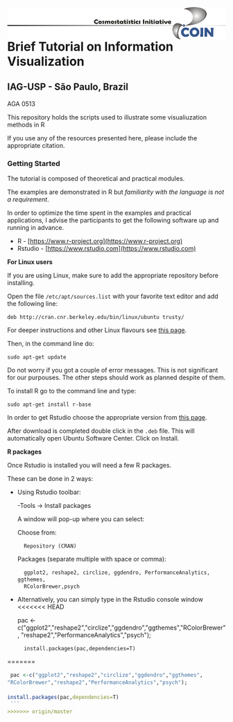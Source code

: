 <img src="https://raw.githubusercontent.com/RafaelSdeSouza/ADA8/master/images/COIN.png" width="800" align="right">

# Brief Tutorial on Information Visualization #
## IAG-USP - São Paulo, Brazil ##

AGA 0513 

This repository holds  the scripts used to illustrate some visualiuzation methods in R

If you use any of the resources presented here, please include the appropriate citation. 

### Getting Started ###

The tutorial is composed of theoretical and practical modules. 

The examples are  demonstrated in R but _familiarity with the language is not a requirement_.

In order to optimize the time spent in the examples and practical applications, 
I advise the participants to get the following software up and running in advance.

* R     	-	[https://www.r-project.org](https://www.r-project.org)
* Rstudio 	-	[https://www.rstudio.com](https://www.rstudio.com)


**For Linux users**

If you are using Linux, make sure to add the appropriate repository before installing.  

Open the file ``/etc/apt/sources.list`` with your favorite text editor and add the following line:

    deb http://cran.cnr.berkeley.edu/bin/linux/ubuntu trusty/

For deeper instructions and other Linux flavours see [this page](https://cran.r-project.org/bin/linux/ubuntu/README).

Then, in the command line do:

    sudo apt-get update

Do not worry if you got a couple of error messages. This is not significant for our purpouses. The other steps should work as planned despite of them.  

To install R go to the command line and type:

    sudo apt-get install r-base

In order to get Rstudio choose the appropriate version from [this page](https://www.rstudio.com/products/rstudio/download/).

After download is completed double click in the ``.deb`` file. This will automatically open Ubuntu Software Center. Click on Install.    

**R packages**

Once Rstudio is installed you will need a few R packages. 

These can be done in 2 ways:

* Using Rstudio toolbar:

    -Tools -> Install packages

    A window will pop-up where you can select:

    Choose from:  

        Repository (CRAN)

    Packages (separate multiple with space or comma):

        ggplot2, reshape2, circlize, ggdendro, PerformanceAnalytics, ggthemes,
        RColorBrewer,psych

* Alternatively, you can simply type in the Rstudio console window
<<<<<<< HEAD
    
    pac <-c("ggplot2","reshape2","circlize","ggdendro","ggthemes","RColorBrewer",
           "reshape2","PerformanceAnalytics","psych");

        install.packages(pac,dependencies=T)
    
=======
   
   ```R
    pac <-c("ggplot2","reshape2","circlize","ggdendro","ggthemes",
"RColorBrewer","reshape2","PerformanceAnalytics","psych");

install.packages(pac,dependencies=T)
    ```
>>>>>>> origin/master
